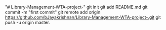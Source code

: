 "# Library-Management-WTA-project-"  git init git add README.md git commit -m "first commit" git remote add origin https://github.com/bJayakrishnan/Library-Management-WTA-project-.git git push -u origin master.
